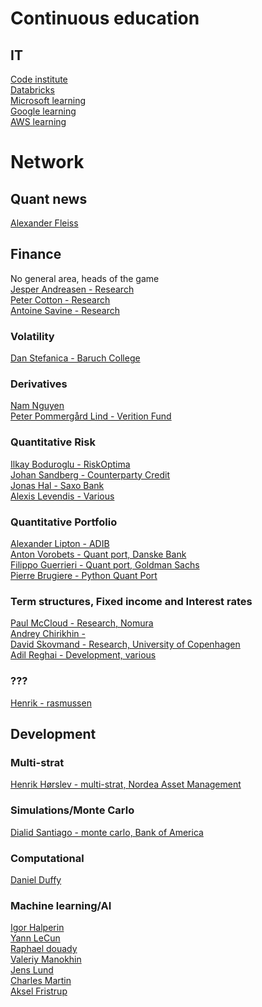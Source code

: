 # Continuous education

## IT
[Code institute](https://codeinstitute.net/courses/?) \
[Databricks](https://www.databricks.com/training/catalog) \
[Microsoft learning](https://learn.microsoft.com/en-us/training/) \
[Google learning](https://grow.google/) \
[AWS learning](https://aws.amazon.com/training/)


# Network

## Quant news
[Alexander Fleiss](https://www.linkedin.com/in/alexander-fleiss-70b49410/)

## Finance
No general area, heads of the game\
[Jesper Andreasen - Research](https://www.linkedin.com/in/kwantdaddy/)\
[Peter Cotton - Research](https://www.linkedin.com/in/petercotton/)\
[Antoine Savine - Research](https://www.linkedin.com/in/ant1savine/)

### Volatility
[Dan Stefanica - Baruch College](https://www.linkedin.com/in/danstefanica/)

### Derivatives
[Nam Nguyen](https://www.linkedin.com/in/namnguyento/) \
[Peter Pommergård Lind - Verition Fund](https://www.linkedin.com/in/peter-pommergaard-lind/)

### Quantitative Risk
[Ilkay Boduroglu - RiskOptima](https://www.linkedin.com/in/ilkayboduroglu/)\
[Johan Sandberg - Counterparty Credit](https://www.linkedin.com/in/johan-sandberg-09aa0b19/)\
[Jonas Hal - Saxo Bank](https://www.linkedin.com/in/jonas-hal-envisionrisk/)\
[Alexis Levendis - Various](https://www.linkedin.com/in/alexis-levendis-phd-7aa2968a/)

### Quantitative Portfolio
[Alexander Lipton - ADIB](https://www.linkedin.com/in/prof-alexander-lipton-aa2256bb/)\
[Anton Vorobets - Quant port, Danske Bank](https://www.linkedin.com/in/antonvorobets/)\
[Filippo Guerrieri - Quant port, Goldman Sachs](https://www.linkedin.com/in/filippo-guerrieri-a23b1410a/)\
[Pierre Brugiere - Python Quant Port](https://www.linkedin.com/in/pierre-brugiere-9b71b1/)

### Term structures, Fixed income and Interest rates
[Paul McCloud - Research, Nomura](https://www.linkedin.com/in/paul-mccloud-09441339/)\
[Andrey Chirikhin - ](https://www.linkedin.com/in/andrey-chirikhin-115b57/)\
[David Skovmand - Research, University of Copenhagen](https://www.linkedin.com/in/david-skovmand-24aa0a/)\
[Adil Reghai - Development, various](https://www.linkedin.com/in/adil-reghai-17aabb31/)

### ???
[Henrik - rasmussen](https://www.linkedin.com/in/henrikobbekaerrasmussen/)

## Development

### Multi-strat
[Henrik Hørslev - multi-strat, Nordea Asset Management](https://www.linkedin.com/in/henrik-h%C3%B8rsl%C3%B8v-larsen-6692a9/)

### Simulations/Monte Carlo
[Dialid Santiago - monte carlo, Bank of America](https://www.linkedin.com/in/dialidsantiago/)

### Computational
[Daniel Duffy](https://www.linkedin.com/in/daniel-j-duffy-phd-a6ab3912/)

### Machine learning/AI
[Igor Halperin](https://www.linkedin.com/in/igor-halperin-092175a/)\
[Yann LeCun](https://www.linkedin.com/in/yann-lecun/)\
[Raphael douady](https://www.linkedin.com/in/raphael-douady/)\
[Valeriy Manokhin](https://www.linkedin.com/in/valeriy-manokhin-phd-mba-cqf-704731236/)\
[Jens Lund](https://www.linkedin.com/in/dkjenslund/)\
[Charles Martin](https://www.linkedin.com/in/charlesmartin14/)\
[Aksel Fristrup](https://www.linkedin.com/in/aksel-fristrup/)

